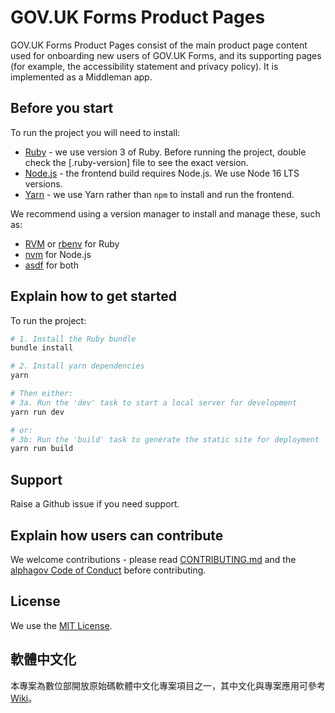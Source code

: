 # GOV.UK Forms Product Pages

GOV.UK Forms Product Pages consist of the main product page content used for onboarding new users of GOV.UK Forms, and its supporting pages (for example, the accessibility statement and privacy policy). It is implemented as a Middleman app.

## Before you start

To run the project you will need to install:

- [Ruby](https://www.ruby-lang.org/en/) - we use version 3 of Ruby. Before running the project, double check the [.ruby-version] file to see the exact version.
- [Node.js](https://nodejs.org/en/) - the frontend build requires Node.js. We use Node 16 LTS versions.
- [Yarn](https://yarnpkg.com/) - we use Yarn rather than `npm` to install and run the frontend.

We recommend using a version manager to install and manage these, such as:

- [RVM](https://rvm.io/) or [rbenv](https://github.com/rbenv/rbenv) for Ruby
- [nvm](https://github.com/nvm-sh/nvm) for Node.js
- [asdf](https://github.com/asdf-vm/asdf) for both

## Explain how to get started

To run the project:

```bash
# 1. Install the Ruby bundle
bundle install

# 2. Install yarn dependencies
yarn

# Then either:
# 3a. Run the 'dev' task to start a local server for development
yarn run dev

# or:
# 3b: Run the 'build' task to generate the static site for deployment
yarn run build
```

## Support

Raise a Github issue if you need support.

## Explain how users can contribute

We welcome contributions - please read [CONTRIBUTING.md](CONTRIBUTING.md) and the [alphagov Code of Conduct](https://github.com/alphagov/.github/blob/main/CODE_OF_CONDUCT.md) before contributing.

## License

We use the [MIT License](https://opensource.org/licenses/MIT).

## 軟體中文化

本專案為數位部開放原始碼軟體中文化專案項目之一，其中文化與專案應用可參考 [Wiki](https://github.com/moda-gov-tw/alphagov.forms-product-page/wiki)。


